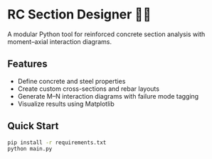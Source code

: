 # RC Section Designer 📐🧱

A modular Python tool for reinforced concrete section analysis with moment–axial interaction diagrams.

## Features
- Define concrete and steel properties
- Create custom cross-sections and rebar layouts
- Generate M–N interaction diagrams with failure mode tagging
- Visualize results using Matplotlib

## Quick Start
```bash
pip install -r requirements.txt
python main.py